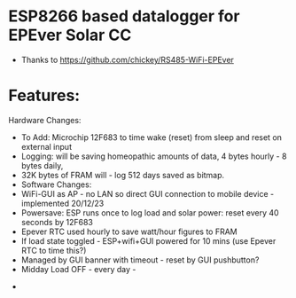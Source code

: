# ESP8266 based datalogger for EPEver Solar CC
- Thanks to https://github.com/chickey/RS485-WiFi-EPEver


# Features:
Hardware Changes:
 *    To Add: Microchip 12F683 to time wake (reset) from sleep and reset on external input
 *    Logging: will be saving homeopathic amounts of data, 4 bytes hourly  - 8 bytes daily,  
 *    32K bytes of FRAM will - log 512 days saved as bitmap. 
 *    Software Changes:
 *    WiFi-GUI as AP - no LAN so direct GUI connection to mobile device - implemented 20/12/23
 *    Powersave: ESP runs once to log load and solar power: reset every 40 seconds by 12F683
 *    Epever RTC used hourly to save watt/hour figures to FRAM
 *    If load state toggled - ESP+wifi+GUI powered for 10 mins (use Epever RTC to time this?)
 *    Managed by GUI banner with timeout - reset by GUI pushbutton?
 *    Midday Load OFF - every day - 
-

